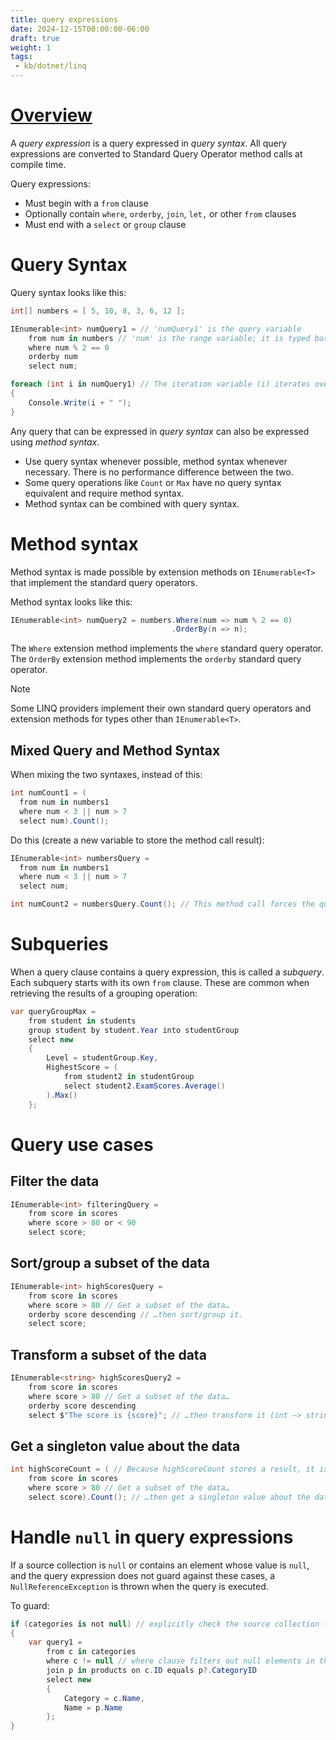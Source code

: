 ```yaml
---
title: query expressions
date: 2024-12-15T00:00:00-06:00
draft: true
weight: 1
tags:
 - kb/dotnet/linq
---
```


# [Overview](https://learn.microsoft.com/en-us/dotnet/csharp/linq/get-started/query-expression-basics)
A *query expression* is a query expressed in *query syntax*. All query expressions are converted to Standard Query Operator method calls at compile time.

Query expressions:
- Must begin with a `from` clause
- Optionally contain `where`, `orderby`, `join`, `let,` or other `from` clauses
- Must end with a `select` or `group` clause
 
# Query Syntax
Query syntax looks like this:
```cs
int[] numbers = [ 5, 10, 8, 3, 6, 12 ];

IEnumerable<int> numQuery1 = // 'numQuery1' is the query variable
    from num in numbers // 'num' is the range variable; it is typed based on the type of elements in 'numbers'
    where num % 2 == 0
    orderby num
    select num;

foreach (int i in numQuery1) // The iteration variable (i) iterates over the query variable (numQuery1), thereby executing it
{
    Console.Write(i + " ");
}
```

Any query that can be expressed in *query syntax* can also be expressed using *method syntax*.
- Use query syntax whenever possible, method syntax whenever necessary. There is no performance difference between the two.
- Some query operations like `Count` or `Max` have no query syntax equivalent and require method syntax.
- Method syntax can be combined with query syntax.

# Method syntax
Method syntax is made possible by extension methods on `IEnumerable<T>` that implement the standard query operators.

Method syntax looks like this:
```cs
IEnumerable<int> numQuery2 = numbers.Where(num => num % 2 == 0)
                                    .OrderBy(n => n);
```

The `Where` extension method implements the `where` standard query operator.  
The `OrderBy` extension method implements the `orderby` standard query operator.

> [!NOTE]
> Some LINQ providers implement their own standard query operators and extension methods for types other than `IEnumerable<T>`.

## Mixed Query and Method Syntax
When mixing the two syntaxes, instead of this:
```cs
int numCount1 = (
  from num in numbers1
  where num < 3 || num > 7
  select num).Count();
```

Do this (create a new variable to store the method call result):
```cs
IEnumerable<int> numbersQuery =
  from num in numbers1
  where num < 3 || num > 7
  select num;

int numCount2 = numbersQuery.Count(); // This method call forces the query expression to execute immediately.
```

# Subqueries
When a query clause contains a query expression, this is called a *subquery*. Each subquery starts with its own
`from` clause. These are common when retrieving the results of a grouping operation:

```cs
var queryGroupMax =
    from student in students
    group student by student.Year into studentGroup
    select new
    {
        Level = studentGroup.Key,
        HighestScore = (
            from student2 in studentGroup
            select student2.ExamScores.Average()
        ).Max()
    };
```

# Query use cases
## Filter the data
```cs
IEnumerable<int> filteringQuery =
    from score in scores
    where score > 80 or < 90
    select score;
```

## Sort/group a subset of the data
```cs
IEnumerable<int> highScoresQuery =
    from score in scores
    where score > 80 // Get a subset of the data…
    orderby score descending // …then sort/group it.
    select score;
```

## Transform a subset of the data
```cs
IEnumerable<string> highScoresQuery2 =
    from score in scores
    where score > 80 // Get a subset of the data…
    orderby score descending
    select $"The score is {score}"; // …then transform it (int –> string).
```

## Get a singleton value about the data
```cs 
int highScoreCount = ( // Because highScoreCount stores a result, it is *not* a query variable.
    from score in scores
    where score > 80 // Get a subset of the data…
    select score).Count(); // …then get a singleton value about the data.
``` 

# Handle `null` in query expressions
If a source collection is `null` or contains an element whose value is `null`, and the query expression
does not guard against these cases, a `NullReferenceException` is thrown when the query is executed.

To guard:
```cs
if (categories is not null) // explicitly check the source collection for null
{
    var query1 =
        from c in categories
        where c != null // where clause filters out null elements in the 'categories' sequence
        join p in products on c.ID equals p?.CategoryID
        select new
        {
            Category = c.Name,
            Name = p.Name
        };
}
```
